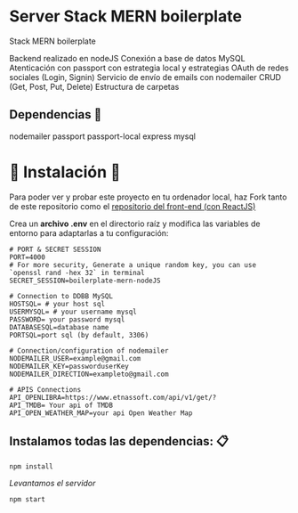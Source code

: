 # Server Stack MERN boilerplate

Stack MERN boilerplate

Backend realizado en nodeJS
Conexión a base de datos MySQL
Atenticación con passport con estrategia local y estrategias OAuth de redes sociales (Login, Signin)
Servicio de envío de emails con nodemailer
CRUD (Get, Post, Put, Delete)
Estructura de carpetas

## Dependencias 🔧
nodemailer
passport
passport-local
express
mysql

# 🚀 Instalación 🔧
Para poder ver y probar este proyecto en tu ordenador local, haz Fork tanto de este repositorio como el [repositorio del front-end (con ReactJS)](https://github.com/GitSkynet/OpenBooks-react-server)


Crea  un **archivo .env** en el directorio raíz y modifica las variables de entorno para adaptarlas a tu configuración:

```
# PORT & SECRET SESSION 
PORT=4000
# For more security, Generate a unique random key, you can use `openssl rand -hex 32` in terminal
SECRET_SESSION=boilerplate-mern-nodeJS

# Connection to DDBB MySQL
HOSTSQL= # your host sql
USERMYSQL= # your username mysql
PASSWORD= your password mysql
DATABASESQL=database name
PORTSQL=port sql (by default, 3306)

# Connection/configuration of nodemailer
NODEMAILER_USER=example@gmail.com
NODEMAILER_KEY=passworduserKey
NODEMAILER_DIRECTION=exampleto@gmail.com

# APIS Connections
API_OPENLIBRA=https://www.etnassoft.com/api/v1/get/?
API_TMDB= Your api of TMDB 
API_OPEN_WEATHER_MAP=your api Open Weather Map
```

## Instalamos todas las dependencias: 📋

```
npm install
```
_Levantamos el servidor_
```
npm start
```

<!-- _Ya tenemos nuestro backend escuchando en http://localhost:4000 y conectado a mongoDB_

## Realizando el deploy en Heroku ⚙️

## 📌Una vez tengas la build hecha del repo del cliente📌, ejecutamos:

_Para comprobar que se ha añadido a la carpeta public los cambios de la build_
```
git status
```
_Añadimos  Todos los cambios_
```
git add .
```
_Creamos el commit_
```
git commit -m"myCommit"
```
_Hacemos el push a Heroku_
```
git git push heroku master"
```

### Configurando Heroku 🔩

_Habrá que crear en Heoku las mismas variables que declaramos arriba para el archivo .env, pero en este caso; en la dirección de la base de datos le daremos la dirección de mongoDB Atlas_

```
MONGODB_URI=tu dirección de mongodb atlas
```

## Construido con 🛠️

_Server realizado con_

* [nodeJS](https://nodejs.org/es/) - entorno de ejecución para JavaScript construido con el motor de JavaScript V8 de Chrome.
* [Express](https://expressjs.com/es/) - Framework de nodeJS
* [Cloudinary](https://cloudinary.com/) - Nube para gestionar y almacenar imágenes en la web

## Actualemente trabajando🖇️

- Refactorizar y pulir todo el código del backend, para mejorar la eficiencia y rendimiento a la hora de hacer/recibir llamadas de la base de datos.
- Incorporar nodeMailer
- Incorporar Disquss en la web
- Habilitar la creación de listas (user)
- Habilitar feed social
- Habilitar añadir a favoritos/user Lists  

## Autor ✒️

* **LinkedIn** - [Carlos Curtido](https://www.linkedin.com/in/carlos-curtido/)
* **GitHub** - [GitSkynet](https://github.com/GitSkynet)

También puedes mirar mi [portfolio](https://portfoliocurtido.herokuapp.com/) donde muestro otros proyectos en los que estoy trabajando 

## Licencia 📄

Este proyecto está bajo Licencia libre - mira el archivo [LICENSE.md](LICENSE.md) para detalles

---
⌨️ con ❤️ por [Carlos Curtido](https://github.com/GitSkynet) ❤️ -->

